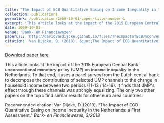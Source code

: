```yaml
---
title: "The Impact of ECB Quantitative Easing on Income Inequality in the Netherlands: a First Assessment"
collection: publications
permalink: /publication/2009-10-01-paper-title-number-1
excerpt: 'This article looks at the impact of the 2015 European Central Bank unconventional monetary policy (UMP) on income inequality in the Netherlands. To that end, it uses a panel survey from the Dutch central bank to decompose the contributions of selected UMP channels to the change in household income between two periods (11-13 / 14-16). It finds that UMP&apos;s effect through these channels was strongly equalizing. The only two other papers on the topic find similar results for other euro area countries.'
date: 2009-10-01
venue: 'Bank- en Financiewezen'
paperurl: 'http://davidvandijcke.github.io/files/TheImpactofECBUnconventionalMonetaryPolicyonIncomeInequalityintheNetherlandsBF_proef2.pdf'
citation: 'Van Dijcke, D. (2018). &quot;The Impact of ECB Quantitative Easing on Income Inequality in the Netherlands: a First Assessment.&quot;  <i>Bank- en Financiewezen<i>, 3/2018 '
---
```


<a href='http://davidvandijcke.github.io/files/TheImpactofECBUnconventionalMonetaryPolicyonIncomeInequalityintheNetherlandsBF_proef2.pdf'>Download paper here</a>

This article looks at the impact of the 2015 European Central Bank unconventional monetary policy (UMP) on income inequality in the Netherlands. To that end, it uses a panel survey from the Dutch central bank to decompose the contributions of selected UMP channels to the change in household income between two periods (11-13 / 14-16). It finds that UMP&apos;s effect through these channels was strongly equalizing. The only two other papers on the topic find similar results for other euro area countries.

Recommended citation: Van Dijcke, D. (2018). "The Impact of ECB Quantitative Easing on Income Inequality in the Netherlands: a First Assessment."  <i>Bank- en Financiewezen<i>, 3/2018 